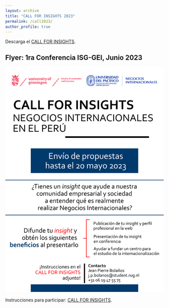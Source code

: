 ```yaml
---
layout: archive
title: "CALL FOR INSIGHTS 2023"
permalink: /call2023/
author_profile: true
---
```


Descarga el [CALL FOR INSIGHTS](https://isg-gei.github.io/files/Call-for-Insights-NNII-UP-2023.pdf).

## Flyer: 1ra Conferencia ISG-GEI, Junio 2023

![](/images/banner2023.png)


Instrucciones para participar: [CALL FOR INSIGHTS](https://isg-gei.github.io/files/Call-for-Insights-NNII-UP-2023.pdf).



